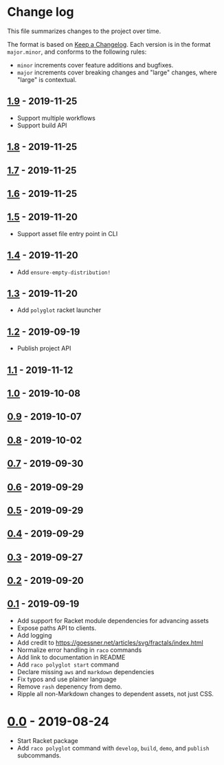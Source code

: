 # Change log

This file summarizes changes to the project over time.

The format is based on [Keep a Changelog](https://keepachangelog.com/en/1.0.0/).
Each version is in the format `major.minor`, and conforms to the following rules:

* `minor` increments cover feature additions and bugfixes.
* `major` increments cover breaking changes and "large" changes, where "large" is contextual.

## [1.9] - 2019-11-25
* Support multiple workflows
* Support build API

## [1.8] - 2019-11-25
## [1.7] - 2019-11-25
## [1.6] - 2019-11-25

## [1.5] - 2019-11-20
* Support asset file entry point in CLI

## [1.4] - 2019-11-20
* Add `ensure-empty-distribution!`

## [1.3] - 2019-11-20
* Add `polyglot` racket launcher

## [1.2] - 2019-09-19
* Publish project API

## [1.1] - 2019-11-12
## [1.0] - 2019-10-08
## [0.9] - 2019-10-07
## [0.8] - 2019-10-02
## [0.7] - 2019-09-30
## [0.6] - 2019-09-29
## [0.5] - 2019-09-29
## [0.4] - 2019-09-29
## [0.3] - 2019-09-27
## [0.2] - 2019-09-20

## [0.1] - 2019-09-19
* Add support for Racket module dependencies for advancing assets
* Expose paths API to clients.
* Add logging
* Add credit to https://goessner.net/articles/svg/fractals/index.html
* Normalize error handling in `raco` commands
* Add link to documentation in README
* Add `raco polyglot start` command
* Declare missing `aws` and `markdown` dependencies
* Fix typos and use plainer language
* Remove `rash` depenency from demo.
* Ripple all non-Markdown changes to dependent assets, not just CSS.

# [0.0] - 2019-08-24
* Start Racket package
* Add `raco polyglot` command with `develop`, `build`, `demo`, and `publish` subcommands.

[Unreleased]: https://github.com/zyrolasting/polyglot/compare/v1.9...HEAD
[1.9]: https://github.com/zyrolasting/polyglot/compare/v1.8...v1.9
[1.8]: https://github.com/zyrolasting/polyglot/compare/v1.7...v1.8
[1.7]: https://github.com/zyrolasting/polyglot/compare/v1.6...v1.7
[1.6]: https://github.com/zyrolasting/polyglot/compare/v1.5...v1.6
[1.5]: https://github.com/zyrolasting/polyglot/compare/v1.4...v1.5
[1.4]: https://github.com/zyrolasting/polyglot/compare/v1.3...v1.4
[1.3]: https://github.com/zyrolasting/polyglot/compare/v1.2...v1.3
[1.2]: https://github.com/zyrolasting/polyglot/compare/v1.1...v1.2
[1.1]: https://github.com/zyrolasting/polyglot/compare/v1.0...v1.1
[1.0]: https://github.com/zyrolasting/polyglot/compare/v0.9...v1.0
[0.9]: https://github.com/zyrolasting/polyglot/compare/v0.8...v0.9
[0.8]: https://github.com/zyrolasting/polyglot/compare/v0.7...v0.8
[0.7]: https://github.com/zyrolasting/polyglot/compare/v0.6...v0.7
[0.6]: https://github.com/zyrolasting/polyglot/compare/v0.5...v0.6
[0.5]: https://github.com/zyrolasting/polyglot/compare/v0.4...v0.5
[0.4]: https://github.com/zyrolasting/polyglot/compare/v0.3...v0.4
[0.3]: https://github.com/zyrolasting/polyglot/compare/v0.2...v0.3
[0.2]: https://github.com/zyrolasting/polyglot/compare/v0.1...v0.2
[0.1]: https://github.com/zyrolasting/polyglot/compare/v0.0...v1.1
[0.0]: https://github.com/zyrolasting/polyglot/releases/tag/v0.0
